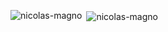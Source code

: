 <p><img align="left" src="https://github-readme-stats.vercel.app/api/top-langs?username=nicolas-magno&show_icons=true&locale=en&layout=compact" alt="nicolas-magno" /></p>

<p>&nbsp;<img align="center" src="https://github-readme-stats.vercel.app/api?username=nicolas-magno&show_icons=true&locale=en" alt="nicolas-magno" /></p>
